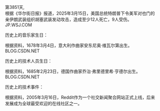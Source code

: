 第3851天,  
根据《华尔街日报》报道，2025年3月15日，美国总统特朗普下令美军对也门的亲伊朗武装组织胡塞武装发动攻击，造成至少12人死亡，9人受伤。 
JP.WSJ.COM

历史上的音乐家生日：

根据资料，1678年3月4日，意大利作曲家安东尼奥·维瓦尔第出生。 
BLOG.CSDN.NET

历史上的技术人员生日：

根据资料，1685年2月23日，德国作曲家乔治·弗里德里希·亨德尔出生。 
BLOG.CSDN.NET

历史上的技术事件：

根据资料，2005年3月16日，Reddit作为一个社交新闻聚合网站正式上线，后来发展成为全球最受欢迎的在线社区之一。